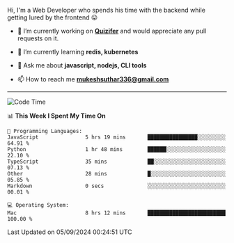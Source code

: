 Hi, I'm a Web Developer who spends his time with the backend while getting lured by the frontend 😜

- 🔭 I’m currently working on **[Quizifer](https://github.com/SutharMukesh/Quizifer/)** and would appreciate any pull requests on it.

- 🌱 I’m currently learning **redis, kubernetes**

- 💬 Ask me about **javascript, nodejs, CLI tools**

- 📫 How to reach me **mukeshsuthar336@gmail.com**

---
<!--START_SECTION:waka-->
![Code Time](http://img.shields.io/badge/Code%20Time-3%2C124%20hrs%2029%20mins-blue)

📊 **This Week I Spent My Time On** 

```text
💬 Programming Languages: 
JavaScript               5 hrs 19 mins       ████████████████░░░░░░░░░   64.91 % 
Python                   1 hr 48 mins        ██████░░░░░░░░░░░░░░░░░░░   22.10 % 
TypeScript               35 mins             ██░░░░░░░░░░░░░░░░░░░░░░░   07.13 % 
Other                    28 mins             █░░░░░░░░░░░░░░░░░░░░░░░░   05.85 % 
Markdown                 0 secs              ░░░░░░░░░░░░░░░░░░░░░░░░░   00.01 % 

💻 Operating System: 
Mac                      8 hrs 12 mins       █████████████████████████   100.00 % 
```


 Last Updated on 05/09/2024 00:24:51 UTC
<!--END_SECTION:waka-->
